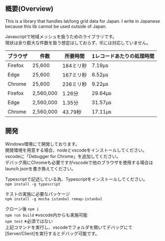 ## 概要(Overview)  
This is a library that handles lat/long grid data for Japan.
I write in Japanese because this lib cannot be used outside of Japan.

Javascriptで地域メッシュを扱うためのライブラリです。  
現状は余り膨大な件数を扱う想定はしておらず、IEには対応していません。

| ブラウザ | 件数      | 所要時間  | 1レコードあたりの処理時間 |
|----------|-----------|-----------|---------------------------|
| Firefox  | 25,600    | 184ミリ秒 | 7.19µs                    |
| Edge     | 25,600    | 167ミリ秒 | 6.52µs                    |
| Chrome   | 25,600    | 236ミリ秒 | 9.22µs                    |
| Firefox  | 2,560,000 | 1.26分    | 29.64µs                   |
| Edge     | 2,560,000 | 1.35分    | 31.57µs                   |
| Chrome   | 2,560,000 | 43.79秒   | 17.11µs                   |

## 開発
Windows環境にて開発しております。  
開発環境を用意する場合、nodeとvscodeをインストールしてください。  
vscodeに「Debugger for Chrome」を追加してください。  
デバッグ用にChromeも必要ですがvscodeで他のブラウザを使用する場合はlaunch.jsonを書き換えてください。  
  
Typescriptで記述している為、Typescriptをインストールしてください。  
`npm install -g typescript`  
  
テストの実施に必要なパッケージ  
`npm install -g mocha istanbul remap-istanbul`  
  
クローン後 
`npm i`  
`npm run build`  ※vscode内からも実施可能  
`npm test`  ※必須ではない  
上記コマンドを実行し、vscodeでフォルダを開いてデバッグにて[Server/Client]を実行するとデバッグ可能です。  



